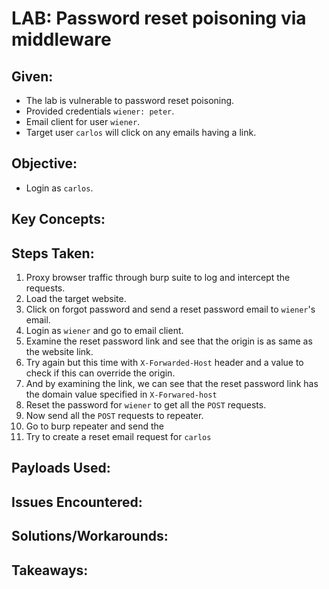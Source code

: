 # LAB: Password reset poisoning via middleware

## Given:

- The lab is vulnerable to password reset poisoning.
- Provided credentials `wiener: peter`.
- Email client for user `wiener`.
- Target user `carlos` will click on any emails having a link.

## Objective:

- Login as `carlos`.

## Key Concepts:

## Steps Taken:

1. Proxy browser traffic through burp suite to log and intercept the requests.
2. Load the target website.
3. Click on forgot password and send a reset password email to `wiener`'s email.
4. Login as `wiener` and go to email client.
5. Examine the reset password link and see that the origin is as same as the website link.
6. Try again but this time with `X-Forwarded-Host` header and a value to check if this can override the origin.
7. And by examining the link, we can see that the reset password link has the domain value specified in `X-Forwared-host`
8. Reset the password for `wiener` to get all the `POST` requests.
9. Now send all the `POST` requests to repeater.
10. Go to burp repeater and send the 
11. Try to create a reset email request for `carlos` 

## Payloads Used:

## Issues Encountered:

## Solutions/Workarounds:

## Takeaways:

